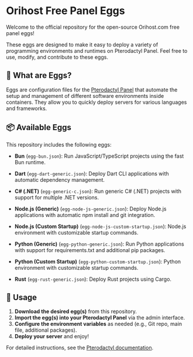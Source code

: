 # Orihost Free Panel Eggs

Welcome to the official repository for the open-source Orihost.com free panel eggs!

These eggs are designed to make it easy to deploy a variety of programming environments and runtimes on Pterodactyl Panel. Feel free to use, modify, and contribute to these eggs.

## 🥚 What are Eggs?

Eggs are configuration files for the [Pterodactyl Panel](https://pterodactyl.io/) that automate the setup and management of different software environments inside containers. They allow you to quickly deploy servers for various languages and frameworks.

## 📦 Available Eggs

This repository includes the following eggs:

- **Bun** (`egg-bun.json`):
  Run JavaScript/TypeScript projects using the fast Bun runtime.

- **Dart** (`egg-dart-generic.json`):
  Deploy Dart CLI applications with automatic dependency management.

- **C# (.NET)** (`egg-generic-c.json`):
  Run generic C# (.NET) projects with support for multiple .NET versions.

- **Node.js (Generic)** (`egg-node-js-generic.json`):
  Deploy Node.js applications with automatic npm install and git integration.

- **Node.js (Custom Startup)** (`egg-node-js-custom-startup.json`):
  Node.js environment with customizable startup commands.

- **Python (Generic)** (`egg-python-generic.json`):
  Run Python applications with support for requirements.txt and additional pip packages.

- **Python (Custom Startup)** (`egg-python-custom-startup.json`):
  Python environment with customizable startup commands.

- **Rust** (`egg-rust-generic.json`):
  Deploy Rust projects using Cargo.

## 🚀 Usage

1. **Download the desired egg(s)** from this repository.
2. **Import the egg(s) into your Pterodactyl Panel** via the admin interface.
3. **Configure the environment variables** as needed (e.g., Git repo, main file, additional packages).
4. **Deploy your server** and enjoy!

For detailed instructions, see the [Pterodactyl documentation](https://pterodactyl.io/docs/).